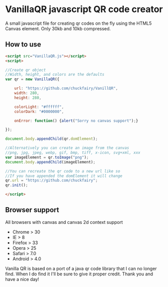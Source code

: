 # VanillaQR javascript QR code creator

A small javascript file for creating qr codes on the fly using the HTML5 Canvas element. Only 30kb and 10kb compressed.

## How to use

```html
<script src="VanillaQR.js"></script>
<script>

//Create qr object
//Width, height, and colors are the defaults
var qr = new VanillaQR({

    url: "https://github.com/chuckfairy/VanillQR",
    width: 280,
    height: 280,

    colorLight: "#ffffff",
    colorDark: "#0000000",

    onError: function() {alert("Sorry no canvas support");}

});

document.body.appendChild(qr.domElement);

//Alternatively you can create an image from the canvas
//png, jpg, jpeg, webp, gif, bmp, tiff, x-icon, svg+xml, xxx
var imageElement = qr.toImage("png");
document.body.appendChild(imageElement);

//You can recreate the qr code to a new url like so
//If you have appended the domElement it will change
qr.url = "https://github.com/chuckfairy";
qr.init();

</script>
```
## Browser support

All browsers with canvas and canvas 2d context support

* Chrome > 30
* IE > 8
* Firefox > 33
* Opera > 25
* Safari > 7.0
* Android > 4.0

Vanilla QR is based on a port of a java qr code library that I can no longer find. When I do find it I'll be sure to give it proper credit. Thank you and have a nice day!
